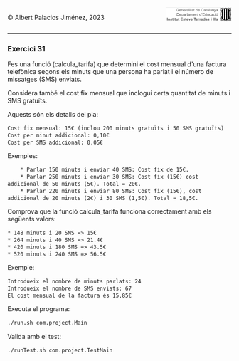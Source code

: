 <div style="display: flex; width: 100%;">
    <div style="flex: 1; padding: 0px;">
        <p>© Albert Palacios Jiménez, 2023</p>
    </div>
    <div style="flex: 1; padding: 0px; text-align: right;">
        <img src="../../assets/ieti.png" height="32" alt="Logo de IETI" style="max-height: 32px;">
    </div>
</div>
<hr/>

### Exercici 31

Fes una funció (calcula_tarifa) que determini el cost mensual d'una factura telefònica segons els minuts que una persona ha parlat i el número de missatges (SMS) enviats. 

Considera també el cost fix mensual que inclogui certa quantitat de minuts i SMS gratuïts.

Aquests són els detalls del pla:
```text
Cost fix mensual: 15€ (inclou 200 minuts gratuïts i 50 SMS gratuïts)
Cost per minut addicional: 0,10€
Cost per SMS addicional: 0,05€
```
Exemples:
```text
    * Parlar 150 minuts i enviar 40 SMS: Cost fix de 15€.
    * Parlar 250 minuts i enviar 30 SMS: Cost fix (15€) cost addicional de 50 minuts (5€). Total = 20€.
    * Parlar 220 minuts i enviar 80 SMS: Cost fix (15€), cost addicional de 20 minuts (2€) i 30 SMS (1,5€). Total = 18,5€.
```
Comprova que la funció calcula_tarifa funciona correctament amb els següents valors:
```text
* 148 minuts i 20 SMS => 15€
* 264 minuts i 40 SMS => 21.4€
* 420 minuts i 180 SMS => 43.5€
* 520 minuts i 240 SMS => 56.5€
```

Exemple:
```text
Introdueix el nombre de minuts parlats: 24
Introdueix el nombre de SMS enviats: 67
El cost mensual de la factura és 15,85€
```

Executa el programa:
```bash
./run.sh com.project.Main
```

Valida amb el test:
```bash
./runTest.sh com.project.TestMain
```